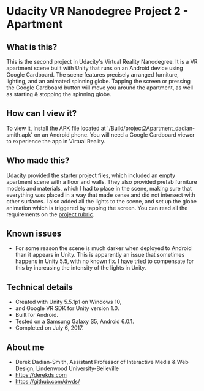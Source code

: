 # Udacity VR Nanodegree Project 2 - Apartment

## What is this?
This is the second project in Udacity's Virtual Reality Nanodegree. It is a VR apartment scene built with Unity that runs on an Android device using Google Cardboard. The scene features precisely arranged furniture, lighting, and an animated spinning globe. Tapping the screen or pressing the Google Cardboard button will move you around the apartment, as well as starting & stopping the spinning globe.

## How can I view it?
To view it, install the APK file located at '/Build/project2Apartment_dadian-smith.apk' on an Android phone. You will need a Google Cardboard viewer to experience the app in Virtual Reality.

## Who made this?
Udacity provided the starter project files, which included an empty apartment scene with a floor and walls. They also provided prefab furniture models and materials, which I had to place in the scene, making sure that everything was placed in a way that made sense and did not intersect with other surfaces. I also added all the lights to the scene, and set up the globe animation which is triggered by tapping the screen. You can read all the requirements on the [project rubric](https://review.udacity.com/#!/rubrics/297/view).

## Known issues
- For some reason the scene is much darker when deployed to Android than it appears in Unity. This is apparently an issue that sometimes happens in Unity 5.5, with no known fix. I have tried to compensate for this by increasing the intensity of the lights in Unity.

## Technical details
- Created with Unity 5.5.1p1 on Windows 10,
- and Google VR SDK for Unity version 1.0.
- Built for Android.
- Tested on a Samsung Galaxy S5, Android 6.0.1.
- Completed on July 6, 2017.

## About me
- Derek Dadian-Smith, Assistant Professor of Interactive Media & Web Design, Lindenwood University-Belleville
- https://derekds.com
- https://github.com/dwds/
